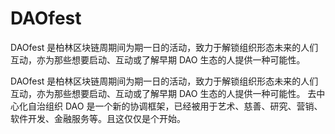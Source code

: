 # DAOfest

DAOfest 是柏林区块链周期间为期一日的活动，致力于解锁组织形态未来的人们互动，亦为那些想要启动、互动或了解早期 DAO 生态的人提供一种可能性。

DAOfest 是柏林区块链周期间为期一日的活动，致力于解锁组织形态未来的人们互动，亦为那些想要启动、互动或了解早期 DAO 生态的人提供一种可能性。 去中心化自治组织 DAO 是一个新的协调框架，已经被用于艺术、慈善、研究、营销、软件开发、金融服务等。且这仅仅是个开始。
